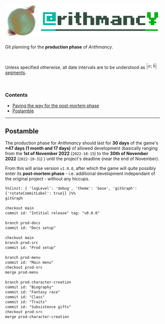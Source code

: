 # ![more layers](/__prep/docs/assets/cromniomancy.png)

Git planning for the __production phase__ of *Arithmancy*.

&nbsp;

Unless specified otherwise, all date intervals are to be understood as ![a;b](/__prep/docs/assets/timeIntervals.png) [segments](https://en.wikipedia.org/wiki/Interval_(mathematics)#Note_on_conflicting_terminology).

&nbsp;

### Contents
- [Paving the way for the post-mortem phase](#paving-the-way-for-the-post-mortem-phase)
- [Postamble](#postamble)

---

## Postamble

The production phase for *Arithmancy* should last for __30 days__ of the game's __≈47 days (1 month and 17 days)__ of allowed development (basically ranging from the __1st of November 2022__ (`2022-10-15`) to the __30th of November 2022__ (`2022-10-31`) ) until the project's deadline (near the end of November).

From this will arise version `v1.0.0`, after which the game will quite possibly enter its __post-mortem phase__ - i.e. additional development independant of the original project - without any hiccups.

```mermaid
%%{init: { 'logLevel': 'debug', 'theme': 'base', 'gitGraph': {'rotateCommitLabel': true}} }%%
gitGraph

checkout main
commit id: "Intitial release" tag: "v0.0.0"

branch prod-docs
commit id: "Docs setup"

checkout main
branch prod-src
commit id: "Prod setup"

branch prod-menu
commit id: "Main menu"
checkout prod-src
merge prod-menu

branch prod-character-creation
commit id: "Biography"
commit id: "Fantasy race"
commit id: "Class"
commit id: "Traits"
commit id: "Subsistence gifts"
checkout prod-src
merge prod-character-creation
```